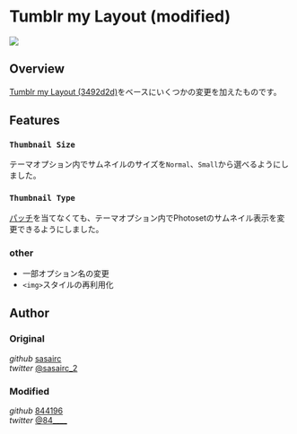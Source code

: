 Tumblr  my  Layout (modified)
================

![](http://33.media.tumblr.com/7951bb7343c8ad1d5b276a31ca160c40/tumblr_nf6xva5JpC1s7qf9xo1_1280.png)

## Overview
[Tumblr my Layout (3492d2d)](https://github.com/sasairc/Tumblr_my_Layout/tree/3492d2daf7d3ca7ccd4a03b61069b8919089a147)をベースにいくつかの変更を加えたものです。

## Features
### `Thumbnail Size`
テーマオプション内でサムネイルのサイズを`Normal`、`Small`から選べるようにしました。

### `Thumbnail Type`
[パッチ](https://github.com/sasairc/Tumblr_my_Layout/tree/master/patch)を当てなくても、テーマオプション内でPhotosetのサムネイル表示を変更できるようにしました。

### other

- 一部オプション名の変更
- `<img>`スタイルの再利用化

## Author
### Original
_github_ [sasairc](https://github.com/sasairc)  
_twitter_  [@sasairc_2](https://twitter.com/sasairc_2)

### Modified
*github* [844196](https://github.com/844196)  
*twitter* [@84____](https://twitter.com/84____)
